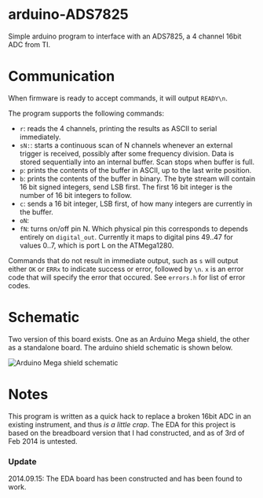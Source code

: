 # arduino-ADS7825

Simple arduino program to interface with an ADS7825, a 4 channel 16bit ADC from TI.

# Communication

When firmware is ready to accept commands, it will output `READY\n`.

The program supports the following commands:

- `r`:  reads the 4 channels, printing the results as ASCII to serial immediately.
- `sN:`: starts a continuous scan of N channels whenever an external trigger
        is received, possibly after some frequency division. Data is stored
        sequentially into an internal buffer. Scan stops when buffer is full.
- `p`:  prints the contents of the buffer in ASCII, up to the last write
        position.
- `b`:  prints the contents of the buffer in binary. The byte stream will
        contain 16 bit signed integers, send LSB first. The first 16 bit
        integer is the number of 16 bit integers to follow.
- `c`:  sends a 16 bit integer, LSB first, of how many integers are currently
        in the buffer.
- `oN`:
- `fN`: turns on/off pin N. Which physical pin this corresponds to depends
        entirely on `digital_out`. Currently it maps to digital pins 49..47
        for values 0..7, which is port L on the ATMega1280.

Commands that do not result in immediate output, such as `s` will output either
`OK` or `ERRx` to indicate success or error, followed by `\n`. `x` is an error
code that will specify the error that occured. See `errors.h` for list of error codes.

# Schematic

Two version of this board exists. One as an Arduino Mega shield, the other as a standalone board. The arduino shield schematic is shown below.

![Arduino Mega shield schematic](https://raw.github.com/freespace/arduino-ADS7825/master/EDA/arduino_mega_adc_shield.gif)

# Notes

This program is written as a quick hack to replace a broken 16bit ADC in an
existing instrument, and thus *is a little crap*. The EDA for this project is
based on the breadboard version that I had constructed, and as of 3rd of Feb
2014 is untested.

### Update
2014.09.15: The EDA board has been constructed and has been found to work.
